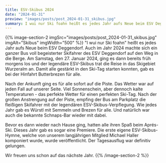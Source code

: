 ```yaml
---
title: ESV-Skibus 2024
date: "2024-01-31"
preview: "images/posts/post_2024-01-31_skibus.jpg"
summary: I wui nur Ski foahn heißt es jedes Jahr aufs Neue beim ESV Deggendorf. Auch im Jahr 2024 machte sich ein ganzer Bus voll begeisterter Skifahrer des ESV Deggendorf auf den Weg in die Berge...
---
```


{{% image-section-2 imgSrc="images/posts/post_2024-01-31_skibus.jpg" imgAlt="Skibus" imgWidth="500" %}}
"I wui nur Ski foahn" heißt es jedes Jahr aufs Neue beim ESV Deggendorf. Auch im Jahr 2024 machte sich ein ganzer Bus voll begeisterter Skifahrer des ESV Deggendorf auf den Weg in die Berge. Am Samstag, den 27. Januar 2024, ging es dann bereits früh morgens los und der legendäre ESV-Skibus trat die Reise in das Skigebiet Wurzeralm an. Damit alle gestärkt in den Ski-Tag starten konnten, gab es bei der Hinfahrt Butterbrezen für alle.

Nach der Ankunft ging es für alle sofort auf die Piste. Das Wetter war auf jeden Fall auf unserer Seite. Viel Sonnenschein, aber dennoch kalte Temperaturen - das perfekte Wetter für einen perfekten Ski-Tag. Nach der großen Anstrengung auf der Piste, empfing der Bus am Parkplatz die fleißigen Skifahrer mit der legendären ESV-Skibus-Verpflegung. Wie jedes Jahr gab es Würstl mit Semmeln und Brezen für alle. Und natürlich war auch die bekannte Schnaps-Bar wieder mit dabei.

Bevor es dann wieder nach Hause ging, hatten alle ihren Spaß beim Aprés-Ski. Dieses Jahr gab es sogar eine Premiere. Die erste eigene ESV-Skibus-Hymne, welche von unserem langjährigen Mitglied Michael Haller komponiert wurde, wurde veröffentlicht. Der Tagesausflug war definitiv gelungen.

Wir freuen uns schon auf das nächste Jahr.
{{% /image-section-2 %}}
